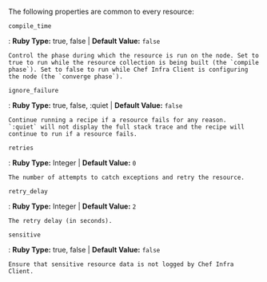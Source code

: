 The following properties are common to every resource:

`compile_time`

:   **Ruby Type:** true, false \| **Default Value:** `false`

    Control the phase during which the resource is run on the node. Set to true to run while the resource collection is being built (the `compile phase`). Set to false to run while Chef Infra Client is configuring the node (the `converge phase`).

`ignore_failure`

:   **Ruby Type:** true, false, :quiet \| **Default Value:** `false`

    Continue running a recipe if a resource fails for any reason.
    `:quiet` will not display the full stack trace and the recipe will continue to run if a resource fails.

`retries`

:   **Ruby Type:** Integer \| **Default Value:** `0`

    The number of attempts to catch exceptions and retry the resource.

`retry_delay`

:   **Ruby Type:** Integer \| **Default Value:** `2`

    The retry delay (in seconds).

`sensitive`

:   **Ruby Type:** true, false \| **Default Value:** `false`

    Ensure that sensitive resource data is not logged by Chef Infra
    Client.
